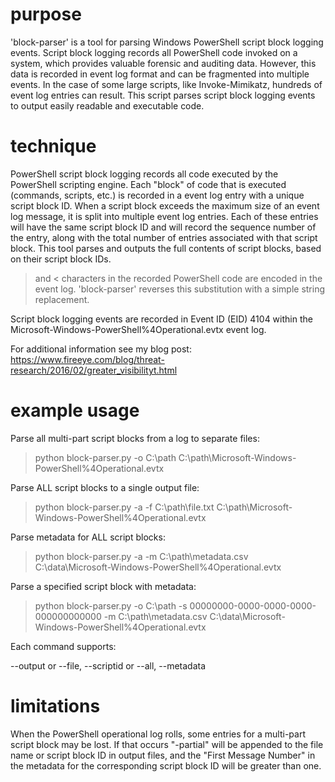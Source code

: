 purpose
=======

'block-parser' is a tool for parsing Windows PowerShell script block logging events. Script block logging records all PowerShell code invoked on a system, which provides valuable forensic and auditing data. However, this data is recorded in event log format and can be fragmented into multiple events. In the case of some large scripts, like Invoke-Mimikatz, hundreds of event log entries can result. This script parses script block logging events to output easily readable and executable code.

technique
=========

PowerShell script block logging records all code executed by the PowerShell scripting engine. Each "block" of code that is executed (commands, scripts, etc.) is recorded in a event log entry with a unique script block ID. When a script block exceeds the maximum size of an event log message, it is split into multiple event log entries. Each of these entries will have the same script block ID and will record the sequence number of the entry, along with the total number of entries associated with that script block. This tool parses and outputs the full contents of script blocks, based on their script block IDs.

> and < characters in the recorded PowerShell code are encoded in the event log. 'block-parser' reverses this substitution with a simple string replacement.

Script block logging events are recorded in Event ID (EID) 4104 within the Microsoft-Windows-PowerShell%4Operational.evtx event log. 

For additional information see my blog post: https://www.fireeye.com/blog/threat-research/2016/02/greater_visibilityt.html

example usage
=============

Parse all multi-part script blocks from a log to separate files:

  > python block-parser.py -o C:\path C:\path\Microsoft-Windows-PowerShell%4Operational.evtx
  
Parse ALL script blocks to a single output file:
  
  > python block-parser.py -a -f C:\path\file.txt C:\path\Microsoft-Windows-PowerShell%4Operational.evtx
  
Parse metadata for ALL script blocks:

 > python block-parser.py -a -m C:\path\metadata.csv C:\data\Microsoft-Windows-PowerShell%4Operational.evtx
 
Parse a specified script block with metadata:

> python block-parser.py -o C:\path -s 00000000-0000-0000-0000-000000000000 -m C:\path\metadata.csv C:\data\Microsoft-Windows-PowerShell%4Operational.evtx

Each command supports:

--output or --file, 
--scriptid or --all, 
--metadata

limitations
===========

When the PowerShell operational log rolls, some entries for a multi-part script block may be lost. If that occurs "-partial" will be appended to the file name or script block ID in output files, and the "First Message Number" in the metadata for the corresponding script block ID will be greater than one.

